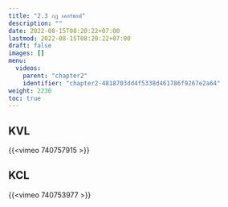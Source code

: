 ```yaml
---
title: "2.3 กฎ เคอร์ชอฟ"
description: ""
date: 2022-08-15T08:20:22+07:00
lastmod: 2022-08-15T08:20:22+07:00
draft: false
images: []
menu:
  videos:
    parent: "chapter2"
    identifier: "chapter2-4818703dd4f5338d461786f9267e2a64"
weight: 2230
toc: true
---
```


## **KVL**

{{<vimeo 740757915 >}}

## **KCL**

{{<vimeo 740753977 >}}
